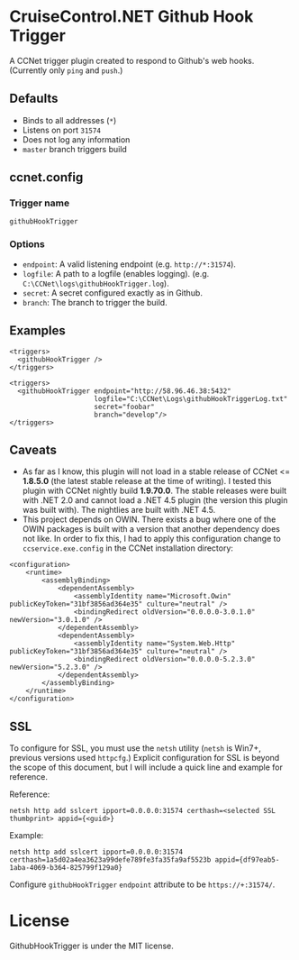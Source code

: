 # CruiseControl.NET Github Hook Trigger
A CCNet trigger plugin created to respond to Github's web hooks. (Currently only `ping` and `push`.)

## Defaults

- Binds to all addresses (`*`)
- Listens on port `31574` 
- Does not log any information
- `master` branch triggers build

## ccnet.config

### Trigger name
`githubHookTrigger`

### Options
- `endpoint`: A valid listening endpoint (e.g. `http://*:31574`).
- `logfile`: A path to a logfile (enables logging). (e.g. `C:\CCNet\logs\githubHookTrigger.log`).
- `secret`: A secret configured exactly as in Github.
- `branch`: The branch to trigger the build.

## Examples
```
<triggers>
  <githubHookTrigger />
</triggers>
```

```
<triggers>
  <githubHookTrigger endpoint="http://58.96.46.38:5432"
                     logfile="C:\CCNet\Logs\githubHookTriggerLog.txt"
                     secret="foobar"
                     branch="develop"/>
</triggers>
```

## Caveats
- As far as I know, this plugin will not load in a stable release of CCNet <= **1.8.5.0** (the latest stable release at the time of writing). I tested this plugin with CCNet nightly build **1.9.70.0**. The stable releases were built with .NET 2.0 and cannot load a .NET 4.5 plugin (the version this plugin was built with). The nightlies are built with .NET 4.5.
- This project depends on OWIN. There exists a bug where one of the OWIN packages is built with a version that another dependency does not like. In order to fix this, I had to apply this configuration change to `ccservice.exe.config` in the CCNet installation directory:

```
<configuration>
	<runtime>
		<assemblyBinding>
			<dependentAssembly>
				<assemblyIdentity name="Microsoft.Owin" publicKeyToken="31bf3856ad364e35" culture="neutral" />
				<bindingRedirect oldVersion="0.0.0.0-3.0.1.0" newVersion="3.0.1.0" />
			</dependentAssembly>
			<dependentAssembly>
				<assemblyIdentity name="System.Web.Http" publicKeyToken="31bf3856ad364e35" culture="neutral" />
				<bindingRedirect oldVersion="0.0.0.0-5.2.3.0" newVersion="5.2.3.0" />
			</dependentAssembly>
		</assemblyBinding>
	</runtime>
</configuration>
```

## SSL
To configure for SSL, you must use the `netsh` utility (`netsh` is Win7+, previous versions used `httpcfg`.) Explicit configuration for SSL is beyond the scope of this document, but I will include a quick line and example for reference.

Reference:

	netsh http add sslcert ipport=0.0.0.0:31574 certhash=<selected SSL thumbprint> appid={<guid>}

Example:

	netsh http add sslcert ipport=0.0.0.0:31574 certhash=1a5d02a4ea3623a99defe789fe3fa35fa9af5523b appid={df97eab5-1aba-4069-b364-825799f129a0}

Configure `githubHookTrigger` `endpoint` attribute to be `https://+:31574/`.

# License

GithubHookTrigger is under the MIT license.